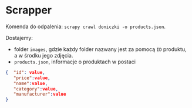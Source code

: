 # Scrapper

Komenda do odpalenia: 
`scrapy crawl doniczki -o products.json`.

Dostajemy:
- folder `images`, gdzie każdy folder nazwany jest za pomocą `ID` produktu, a w środku jego zdjęcia.
- `products.json`, informacje o produktach w postaci 
```json
{  "id": value,
   "price":value,
   "name":value,
   "category":value,
   "manufacturer":value
}
```


